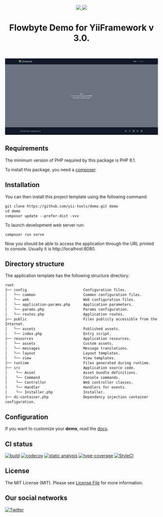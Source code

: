 <p align="center">
    <a href="https://github.com/yii-tools/demo" target="_blank">
        <img src="https://avatars.githubusercontent.com/u/121752654?s=200&v=4" height="100px">
    </a>
    <a href="https://flowbite.com/" target="_blank">
        <img src="https://flowbite.com/docs/images/logo.svg" height="100px">
    </a>    
    <h1 align="center">Flowbyte Demo for YiiFramework v 3.0.</h1>
    <br>
</p>

<p align="center">
    <a href="https://github.com/yii-tools/demo" target="_blank">
        <img src="docs/images/home.jpeg" alt="Home page" >
    </a>
</p>

## Requirements

The minimum version of PHP required by this package is PHP 8.1.

To install this package, you need a [composer](https://getcomposer.org/).

## Installation

You can then install this project template using the following command:

```shell
git clone https://github.com/yii-tools/demo.git demo
cd demo
composer update --prefer-dist -vvv
```

To launch development web server run:

```shell
composer run serve
```

Now you should be able to access the application through the URL printed to console. Usually it is http://localhost:8080.

## Directory structure

The application template has the following structure directory:

```text
root
├── config                          Configuration files.
│   └── common                      Common configuration files.
│   └── web                         Web configuration files.
│   └── application-params.php      Application parameters.
│   └── params.php                  Params configuration.
│   └── routes.php                  Application routes.
├── public                          Files publicly accessible from the Internet.
│   └── assets                      Published assets.
│   └── index.php                   Entry script.
├── resources                       Application resources.
│   └── assets                      Custom assets.
│   └── messages                    Message translations.
│   └── layout                      Layout templates.
│   └── view                        View templates.
├── runtime                         Files generated during runtime.
├── src                             Application source code.
│    └── Asset                      Asset bundle definitions.
│    └── Command                    Console commands.
│    └── Controller                 Web controller classes.
│    └── Handler                    Handlers for events.
|    └── Installer.php              Installer.
├── di-container.php                Dependency injection container configuration.
```

## Configuration

If you want to customize your **demo**, read the [docs](/docs/config.md).

## CI status

[![build](https://github.com/yii-tools/demo/workflows/build/badge.svg)](https://github.com/yii-tools/demo/actions)
[![codecov](https://codecov.io/gh/yii-tools/demo/branch/main/graph/badge.svg?token=L2M7HL7OKI)](https://codecov.io/gh/yii-tools/demo)
[![static analysis](https://github.com/yii-tools/demo/workflows/static%20analysis/badge.svg)](https://github.com/yii-tools/demo/actions?query=workflow%3A%22static+analysis%22)
[![type-coverage](https://shepherd.dev/github/yii-tools/demo/coverage.svg)](https://shepherd.dev/github/yii-tools/demo)
[![StyleCI](https://github.styleci.io/repos/613558452/shield?branch=main)](https://github.styleci.io/repos/613558452?branch=main)

## License

The MIT License (MIT). Please see [License File](LICENSE) for more information.

## Our social networks

[![Twitter](https://img.shields.io/badge/twitter-follow-1DA1F2?logo=twitter&logoColor=1DA1F2&labelColor=555555?style=flat)](https://twitter.com/Terabytesoftw)
